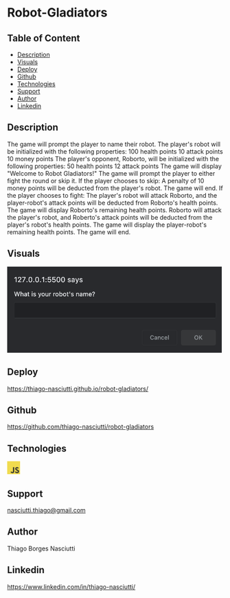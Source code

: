 # Robot-Gladiators

## Table of Content
 
 * [Description](#description)
 * [Visuals](#visuals)
 * [Deploy](#deploy)
 * [Github](#github)
 * [Technologies](#technologies)
 * [Support](#support)
 * [Author](#author)
 * [Linkedin](#linkedin)
 
## Description

The game will prompt the player to name their robot.
The player's robot will be initialized with the following properties:
100 health points
10 attack points
10 money points
The player's opponent, Roborto, will be initialized with the following properties:
50 health points
12 attack points
The game will display "Welcome to Robot Gladiators!"
The game will prompt the player to either fight the round or skip it.
If the player chooses to skip:
A penalty of 10 money points will be deducted from the player's robot.
The game will end.
If the player chooses to fight:
The player's robot will attack Roborto, and the player-robot's attack points will be deducted from Roborto's health points.
The game will display Roborto's remaining health points.
Roborto will attack the player's robot, and Roberto's attack points will be deducted from the player's robot's health points.
The game will display the player-robot's remaining health points.
The game will end.

## Visuals

<img src="./assets/images/screenshot.png" width="500">

## Deploy
https://thiago-nasciutti.github.io/robot-gladiators/

## Github
https://github.com/thiago-nasciutti/robot-gladiators

## Technologies
<img src="./assets/images/js.png" width="30">

## Support
nasciutti.thiago@gmail.com

## Author
Thiago Borges Nasciutti

## Linkedin
https://www.linkedin.com/in/thiago-nasciutti/
